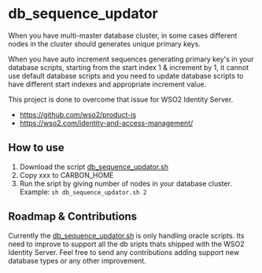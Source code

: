 # db_sequence_updator

When you have multi-master database cluster, in some cases different nodes in the cluster should generates unique primary keys.

When you have auto increment sequences generating primary key's in your database scripts, starting from the start index 1 & increment by 1, it cannot use default database scripts and you need to update database scripts to have different start indexes and appropriate increment value.

This project is done to overcome that issue for WSO2 Identity Server.
* https://github.com/wso2/product-is
* https://wso2.com/identity-and-access-management/

## How to use

1. Download the script [db_sequence_updator.sh](db_sequence_updator.sh) 
2. Copy xxx to CARBON_HOME
3. Run the sript by giving number of nodes in your database cluster.
Example: `sh db_sequence_updator.sh 2`

## Roadmap & Contributions

Currently the [db_sequence_updator.sh](db_sequence_updator.sh) is only handling oracle scripts. Its need to improve to support all the db sripts thats shipped with the WSO2 Identity Server. Feel free to send any contributions adding support new database types or any other improvement.
